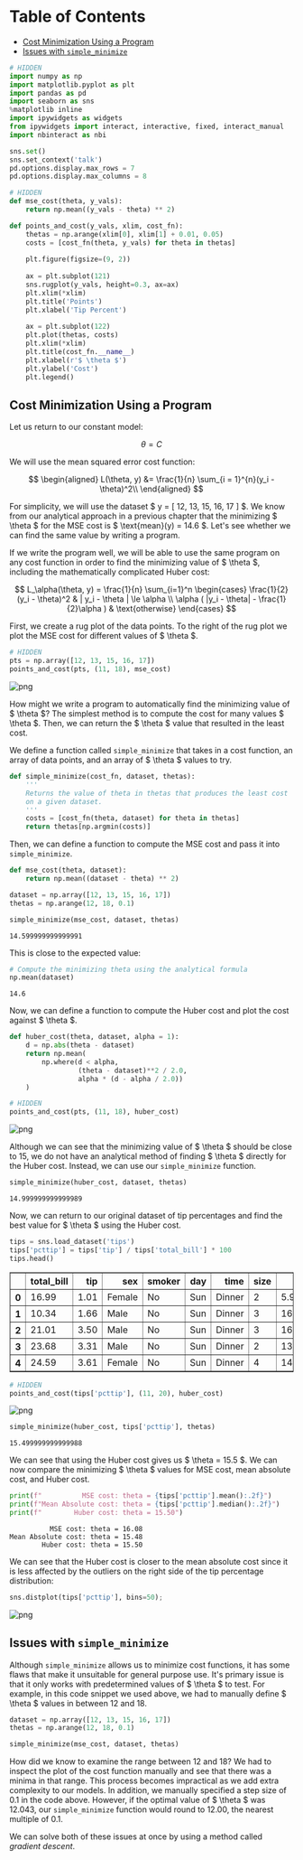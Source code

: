 
<h1>Table of Contents<span class="tocSkip"></span></h1>
<div class="toc"><ul class="toc-item"><li><span><a href="#Cost-Minimization-Using-a-Program" data-toc-modified-id="Cost-Minimization-Using-a-Program-1">Cost Minimization Using a Program</a></span></li><li><span><a href="#Issues-with-simple_minimize" data-toc-modified-id="Issues-with-simple_minimize-2">Issues with <code>simple_minimize</code></a></span></li></ul></div>


```python
# HIDDEN
import numpy as np
import matplotlib.pyplot as plt
import pandas as pd
import seaborn as sns
%matplotlib inline
import ipywidgets as widgets
from ipywidgets import interact, interactive, fixed, interact_manual
import nbinteract as nbi

sns.set()
sns.set_context('talk')
pd.options.display.max_rows = 7
pd.options.display.max_columns = 8
```


```python
# HIDDEN
def mse_cost(theta, y_vals):
    return np.mean((y_vals - theta) ** 2)

def points_and_cost(y_vals, xlim, cost_fn):
    thetas = np.arange(xlim[0], xlim[1] + 0.01, 0.05)
    costs = [cost_fn(theta, y_vals) for theta in thetas]
    
    plt.figure(figsize=(9, 2))
    
    ax = plt.subplot(121)
    sns.rugplot(y_vals, height=0.3, ax=ax)
    plt.xlim(*xlim)
    plt.title('Points')
    plt.xlabel('Tip Percent')
    
    ax = plt.subplot(122)
    plt.plot(thetas, costs)
    plt.xlim(*xlim)
    plt.title(cost_fn.__name__)
    plt.xlabel(r'$ \theta $')
    plt.ylabel('Cost')
    plt.legend()
```

## Cost Minimization Using a Program

Let us return to our constant model:

$$
\theta = C
$$

We will use the mean squared error cost function:

$$
\begin{aligned}
L(\theta, y)
&= \frac{1}{n} \sum_{i = 1}^{n}(y_i - \theta)^2\\
\end{aligned}
$$

For simplicity, we will use the dataset $ y = [ 12, 13, 15, 16, 17 ] $. We know from our analytical approach in a previous chapter that the minimizing $ \theta $ for the MSE cost is $ \text{mean}(y) = 14.6 $. Let's see whether we can find the same value by writing a program.

If we write the program well, we will be able to use the same program on any cost function in order to find the minimizing value of $ \theta $, including the mathematically complicated Huber cost:

$$
L_\alpha(\theta, y) = \frac{1}{n} \sum_{i=1}^n \begin{cases}
    \frac{1}{2}(y_i - \theta)^2 &  | y_i - \theta | \le \alpha \\
    \alpha ( |y_i - \theta| - \frac{1}{2}\alpha ) & \text{otherwise}
\end{cases}
$$

First, we create a rug plot of the data points. To the right of the rug plot we plot the MSE cost for different values of $ \theta $.


```python
# HIDDEN
pts = np.array([12, 13, 15, 16, 17])
points_and_cost(pts, (11, 18), mse_cost)
```


![png](gradient_basics_files/gradient_basics_4_0.png)


How might we write a program to automatically find the minimizing value of $ \theta $? The simplest method is to compute the cost for many values $ \theta $. Then, we can return the $ \theta $ value that resulted in the least cost.

We define a function called `simple_minimize` that takes in a cost function, an array of data points, and an array of $ \theta $ values to try.


```python
def simple_minimize(cost_fn, dataset, thetas):
    '''
    Returns the value of theta in thetas that produces the least cost
    on a given dataset.
    '''
    costs = [cost_fn(theta, dataset) for theta in thetas]
    return thetas[np.argmin(costs)]
```

Then, we can define a function to compute the MSE cost and pass it into `simple_minimize`.


```python
def mse_cost(theta, dataset):
    return np.mean((dataset - theta) ** 2)

dataset = np.array([12, 13, 15, 16, 17])
thetas = np.arange(12, 18, 0.1)

simple_minimize(mse_cost, dataset, thetas)
```




    14.599999999999991



This is close to the expected value:


```python
# Compute the minimizing theta using the analytical formula
np.mean(dataset)
```




    14.6



Now, we can define a function to compute the Huber cost and plot the cost against $ \theta $.


```python
def huber_cost(theta, dataset, alpha = 1):
    d = np.abs(theta - dataset)
    return np.mean(
        np.where(d < alpha,
                 (theta - dataset)**2 / 2.0,
                 alpha * (d - alpha / 2.0))
    )
```


```python
# HIDDEN
points_and_cost(pts, (11, 18), huber_cost)
```


![png](gradient_basics_files/gradient_basics_13_0.png)


Although we can see that the minimizing value of $ \theta $ should be close to 15, we do not have an analytical method of finding $ \theta $ directly for the Huber cost. Instead, we can use our `simple_minimize` function.


```python
simple_minimize(huber_cost, dataset, thetas)
```




    14.999999999999989



Now, we can return to our original dataset of tip percentages and find the best value for $ \theta $ using the Huber cost.


```python
tips = sns.load_dataset('tips')
tips['pcttip'] = tips['tip'] / tips['total_bill'] * 100
tips.head()
```




<div>
<style scoped>
    .dataframe tbody tr th:only-of-type {
        vertical-align: middle;
    }

    .dataframe tbody tr th {
        vertical-align: top;
    }

    .dataframe thead th {
        text-align: right;
    }
</style>
<table border="1" class="dataframe">
  <thead>
    <tr style="text-align: right;">
      <th></th>
      <th>total_bill</th>
      <th>tip</th>
      <th>sex</th>
      <th>smoker</th>
      <th>day</th>
      <th>time</th>
      <th>size</th>
      <th>pcttip</th>
    </tr>
  </thead>
  <tbody>
    <tr>
      <th>0</th>
      <td>16.99</td>
      <td>1.01</td>
      <td>Female</td>
      <td>No</td>
      <td>Sun</td>
      <td>Dinner</td>
      <td>2</td>
      <td>5.944673</td>
    </tr>
    <tr>
      <th>1</th>
      <td>10.34</td>
      <td>1.66</td>
      <td>Male</td>
      <td>No</td>
      <td>Sun</td>
      <td>Dinner</td>
      <td>3</td>
      <td>16.054159</td>
    </tr>
    <tr>
      <th>2</th>
      <td>21.01</td>
      <td>3.50</td>
      <td>Male</td>
      <td>No</td>
      <td>Sun</td>
      <td>Dinner</td>
      <td>3</td>
      <td>16.658734</td>
    </tr>
    <tr>
      <th>3</th>
      <td>23.68</td>
      <td>3.31</td>
      <td>Male</td>
      <td>No</td>
      <td>Sun</td>
      <td>Dinner</td>
      <td>2</td>
      <td>13.978041</td>
    </tr>
    <tr>
      <th>4</th>
      <td>24.59</td>
      <td>3.61</td>
      <td>Female</td>
      <td>No</td>
      <td>Sun</td>
      <td>Dinner</td>
      <td>4</td>
      <td>14.680765</td>
    </tr>
  </tbody>
</table>
</div>




```python
# HIDDEN
points_and_cost(tips['pcttip'], (11, 20), huber_cost)
```


![png](gradient_basics_files/gradient_basics_18_0.png)



```python
simple_minimize(huber_cost, tips['pcttip'], thetas)
```




    15.499999999999988



We can see that using the Huber cost gives us $ \theta = 15.5 $. We can now compare the minimizing $ \theta $ values for MSE cost, mean absolute cost, and Huber cost.


```python
print(f"          MSE cost: theta = {tips['pcttip'].mean():.2f}")
print(f"Mean Absolute cost: theta = {tips['pcttip'].median():.2f}")
print(f"        Huber cost: theta = 15.50")
```

              MSE cost: theta = 16.08
    Mean Absolute cost: theta = 15.48
            Huber cost: theta = 15.50


We can see that the Huber cost is closer to the mean absolute cost since it is less affected by the outliers on the right side of the tip percentage distribution:


```python
sns.distplot(tips['pcttip'], bins=50);
```


![png](gradient_basics_files/gradient_basics_23_0.png)


## Issues with `simple_minimize`

Although `simple_minimize` allows us to minimize cost functions, it has some flaws that make it unsuitable for general purpose use. It's primary issue is that it only works with predetermined values of $ \theta $ to test. For example, in this code snippet we used above, we had to manually define $ \theta $ values in between 12 and 18.

```python
dataset = np.array([12, 13, 15, 16, 17])
thetas = np.arange(12, 18, 0.1)

simple_minimize(mse_cost, dataset, thetas)
```

How did we know to examine the range between 12 and 18? We had to inspect the plot of the cost function manually and see that there was a minima in that range. This process becomes impractical as we add extra complexity to our models. In addition, we manually specified a step size of 0.1 in the code above. However, if the optimal value of $ \theta $ was 12.043, our `simple_minimize` function would round to 12.00, the nearest multiple of 0.1. 

We can solve both of these issues at once by using a method called *gradient descent*.
